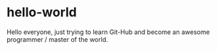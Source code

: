 # hello-world


Hello everyone, just trying to learn Git-Hub and become an awesome programmer / master of the world.
